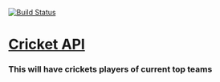 [![Build Status](https://travis-ci.org/feeziman007/cricket-api.svg?branch=master)](https://travis-ci.org/feeziman007/cricket-api)

[Cricket API](https://github.com/feeziman007/cricket-api) 
=====

### This will have crickets players of current top teams
